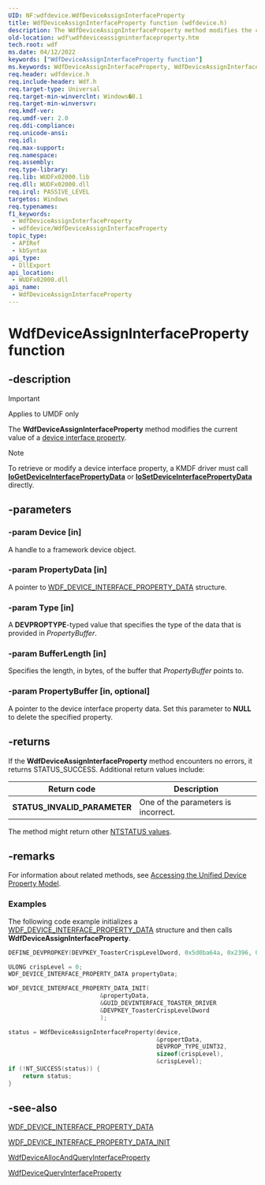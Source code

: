 ```yaml
---
UID: NF:wdfdevice.WdfDeviceAssignInterfaceProperty
title: WdfDeviceAssignInterfaceProperty function (wdfdevice.h)
description: The WdfDeviceAssignInterfaceProperty method modifies the current value of a device interface property.
old-location: wdf\wdfdeviceassigninterfaceproperty.htm
tech.root: wdf
ms.date: 04/12/2022
keywords: ["WdfDeviceAssignInterfaceProperty function"]
ms.keywords: WdfDeviceAssignInterfaceProperty, WdfDeviceAssignInterfaceProperty method, wdf.wdfdeviceassigninterfaceproperty, wdfdevice/WdfDeviceAssignInterfaceProperty
req.header: wdfdevice.h
req.include-header: Wdf.h
req.target-type: Universal
req.target-min-winverclnt: Windows�8.1
req.target-min-winversvr: 
req.kmdf-ver: 
req.umdf-ver: 2.0
req.ddi-compliance: 
req.unicode-ansi: 
req.idl: 
req.max-support: 
req.namespace: 
req.assembly: 
req.type-library: 
req.lib: WUDFx02000.lib
req.dll: WUDFx02000.dll
req.irql: PASSIVE_LEVEL
targetos: Windows
req.typenames: 
f1_keywords:
 - WdfDeviceAssignInterfaceProperty
 - wdfdevice/WdfDeviceAssignInterfaceProperty
topic_type:
 - APIRef
 - kbSyntax
api_type:
 - DllExport
api_location:
 - WUDFx02000.dll
api_name:
 - WdfDeviceAssignInterfaceProperty
---
```


# WdfDeviceAssignInterfaceProperty function

## -description

> [!IMPORTANT]
> Applies to UMDF only

The **WdfDeviceAssignInterfaceProperty** method modifies the current value of a [device interface property](/windows-hardware/drivers/install/accessing-device-interface-properties).

> [!NOTE]
> To retrieve or modify a device interface property, a KMDF driver must call [**IoGetDeviceInterfacePropertyData**](../wdm/nf-wdm-iogetdeviceinterfacepropertydata.md) or [**IoSetDeviceInterfacePropertyData**](../wdm/nf-wdm-iosetdeviceinterfacepropertydata.md) directly.

## -parameters

### -param Device [in]

A handle to a framework device object.

### -param PropertyData [in]

A pointer to [WDF_DEVICE_INTERFACE_PROPERTY_DATA](./ns-wdfdevice-_wdf_device_interface_property_data.md) structure.

### -param Type [in]

A **DEVPROPTYPE**-typed value that specifies the type of the data that is provided in *PropertyBuffer*.

### -param BufferLength [in]

Specifies the length, in bytes, of the buffer that *PropertyBuffer* points to.

### -param PropertyBuffer [in, optional]

A pointer to the device interface property data. Set this parameter to **NULL** to delete the specified property.

## -returns

If the **WdfDeviceAssignInterfaceProperty** method encounters no errors, it returns STATUS_SUCCESS. Additional return values include:

| Return code | Description |
|--|--|
| **STATUS_INVALID_PARAMETER** | One of the parameters is incorrect. |

The method might return other [NTSTATUS values](/windows-hardware/drivers/kernel/ntstatus-values).

## -remarks

For information about related methods, see [Accessing the Unified Device Property Model](/windows-hardware/drivers/wdf/accessing-the-unified-device-property-model).

### Examples

The following code example initializes a [WDF_DEVICE_INTERFACE_PROPERTY_DATA](./ns-wdfdevice-_wdf_device_interface_property_data.md) structure and then calls **WdfDeviceAssignInterfaceProperty**.

```cpp
DEFINE_DEVPROPKEY(DEVPKEY_ToasterCrispLevelDword, 0x5d0ba64a, 0x2396, 0x4bc9, 0xbf, 0x49, 0x52, 0x1d, 0xa6, 0x2b, 0x1b, 0xed, 3);  // DEVPROP_TYPE_UINT32

ULONG crispLevel = 0;
WDF_DEVICE_INTERFACE_PROPERTY_DATA propertyData;

WDF_DEVICE_INTERFACE_PROPERTY_DATA_INIT(
                          &propertyData, 
                          &GUID_DEVINTERFACE_TOASTER_DRIVER
                          &DEVPKEY_ToasterCrispLevelDword
                          );

status = WdfDeviceAssignInterfaceProperty(device, 
                                          &propertData,
                                          DEVPROP_TYPE_UINT32,
                                          sizeof(crispLevel),
                                          &crispLevel);
if (!NT_SUCCESS(status)) {
    return status;
}

```

## -see-also

[WDF_DEVICE_INTERFACE_PROPERTY_DATA](./ns-wdfdevice-_wdf_device_interface_property_data.md)

[WDF_DEVICE_INTERFACE_PROPERTY_DATA_INIT](./nf-wdfdevice-wdf_device_interface_property_data_init.md)

[WdfDeviceAllocAndQueryInterfaceProperty](./nf-wdfdevice-wdfdeviceallocandqueryinterfaceproperty.md)

[WdfDeviceQueryInterfaceProperty](./nf-wdfdevice-wdfdevicequeryinterfaceproperty.md)